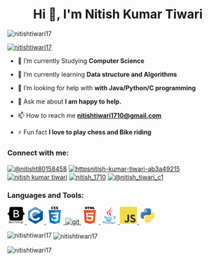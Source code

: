 <h1 align="center">Hi 👋, I'm Nitish Kumar Tiwari</h1>
<p align="left"> <img src="https://komarev.com/ghpvc/?username=nitishtiwari17&label=Profile%20views&color=0e75b6&style=flat" alt="nitishtiwari17" /> </p>

<p align="left"> <a href="https://github.com/ryo-ma/github-profile-trophy"><img src="https://github-profile-trophy.vercel.app/?username=nitishtiwari17" alt="nitishtiwari17" /></a> </p>

- 🔭 I’m currently Studying **Computer Science**

- 🌱 I’m currently learning **Data structure and Algorithms**

- 🤝 I’m looking for help with **with Java/Python/C programming**

- 💬 Ask me about **I am happy to help.**

- 📫 How to reach me **nitishtiwari1710@gmail.com**

- ⚡ Fun fact **I love to play chess and Bike riding**

<h3 align="left">Connect with me:</h3>
<p align="left">
<a href="https://twitter.com/@nitisht80158458" target="blank"><img align="center" src="https://raw.githubusercontent.com/rahuldkjain/github-profile-readme-generator/master/src/images/icons/Social/twitter.svg" alt="@nitisht80158458" height="30" width="40" /></a>
<a href="https://linkedin.com/in/httpsnitish-kumar-tiwari-ab3a49215" target="blank"><img align="center" src="https://raw.githubusercontent.com/rahuldkjain/github-profile-readme-generator/master/src/images/icons/Social/linked-in-alt.svg" alt="httpsnitish-kumar-tiwari-ab3a49215" height="30" width="40" /></a>
<a href="https://fb.com/nitish kumar tiwari" target="blank"><img align="center" src="https://raw.githubusercontent.com/rahuldkjain/github-profile-readme-generator/master/src/images/icons/Social/facebook.svg" alt="nitish kumar tiwari" height="30" width="40" /></a>
<a href="https://instagram.com/nitish_1710" target="blank"><img align="center" src="https://raw.githubusercontent.com/rahuldkjain/github-profile-readme-generator/master/src/images/icons/Social/instagram.svg" alt="nitish_1710" height="30" width="40" /></a>
<a href="https://www.hackerrank.com/@nitish_tiwari_c1" target="blank"><img align="center" src="https://raw.githubusercontent.com/rahuldkjain/github-profile-readme-generator/master/src/images/icons/Social/hackerrank.svg" alt="@nitish_tiwari_c1" height="30" width="40" /></a>
</p>

<h3 align="left">Languages and Tools:</h3>
<p align="left"> <a href="https://getbootstrap.com" target="_blank" rel="noreferrer"> <img src="https://raw.githubusercontent.com/devicons/devicon/master/icons/bootstrap/bootstrap-plain-wordmark.svg" alt="bootstrap" width="40" height="40"/> </a> <a href="https://www.cprogramming.com/" target="_blank" rel="noreferrer"> <img src="https://raw.githubusercontent.com/devicons/devicon/master/icons/c/c-original.svg" alt="c" width="40" height="40"/> </a> <a href="https://www.w3schools.com/css/" target="_blank" rel="noreferrer"> <img src="https://raw.githubusercontent.com/devicons/devicon/master/icons/css3/css3-original-wordmark.svg" alt="css3" width="40" height="40"/> </a> <a href="https://git-scm.com/" target="_blank" rel="noreferrer"> <img src="https://www.vectorlogo.zone/logos/git-scm/git-scm-icon.svg" alt="git" width="40" height="40"/> </a> <a href="https://www.w3.org/html/" target="_blank" rel="noreferrer"> <img src="https://raw.githubusercontent.com/devicons/devicon/master/icons/html5/html5-original-wordmark.svg" alt="html5" width="40" height="40"/> </a> <a href="https://www.java.com" target="_blank" rel="noreferrer"> <img src="https://raw.githubusercontent.com/devicons/devicon/master/icons/java/java-original.svg" alt="java" width="40" height="40"/> </a> <a href="https://developer.mozilla.org/en-US/docs/Web/JavaScript" target="_blank" rel="noreferrer"> <img src="https://raw.githubusercontent.com/devicons/devicon/master/icons/javascript/javascript-original.svg" alt="javascript" width="40" height="40"/> </a> <a href="https://www.python.org" target="_blank" rel="noreferrer"> <img src="https://raw.githubusercontent.com/devicons/devicon/master/icons/python/python-original.svg" alt="python" width="40" height="40"/> </a> </p>

<p><img align="left" src="https://github-readme-stats.vercel.app/api/top-langs?username=nitishtiwari17&show_icons=true&locale=en&layout=compact" alt="nitishtiwari17" /></p>

<p>&nbsp;<img align="center" src="https://github-readme-stats.vercel.app/api?username=nitishtiwari17&show_icons=true&locale=en" alt="nitishtiwari17" /></p>

<p><img align="center" src="https://github-readme-streak-stats.herokuapp.com/?user=nitishtiwari17&" alt="nitishtiwari17" /></p>

